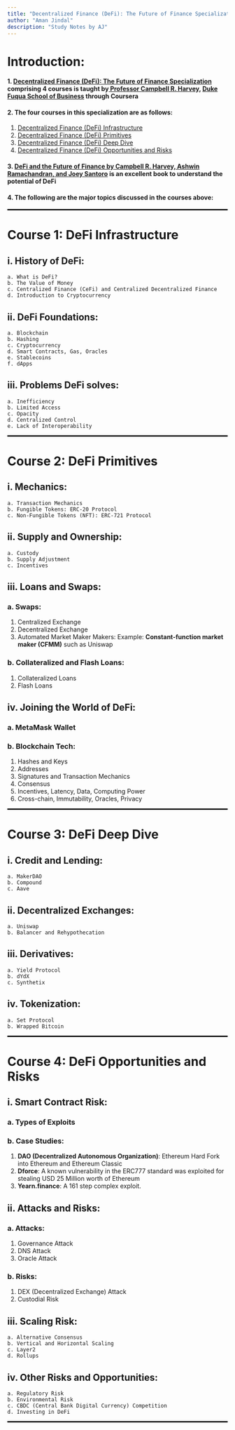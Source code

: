 ```yaml
---
title: "Decentralized Finance (DeFi): The Future of Finance Specialization"
author: "Aman Jindal"
description: "Study Notes by AJ"
---
```


# Introduction:

#### 1. <a href='https://www.coursera.org/specializations/decentralized-finance-duke' target="_blank"> Decentralized Finance (DeFi): The Future of Finance Specialization </a> comprising 4 courses is taught by<a href='https://www.fuqua.duke.edu/faculty/campbell-harvey' target="_blank"> Professor Campbell R. Harvey,</a> <a href='https://www.fuqua.duke.edu/' target="_blank"> Duke Fuqua School of Business</a> through Coursera

#### 2. The four courses in this specialization are as follows:
   1. <a href='https://www.coursera.org/learn/decentralized-finance-infrastructure-duke?specialization=decentralized-finance-duke' target="_blank"> Decentralized Finance (DeFi) Infrastructure </a>
   2. <a href='https://www.coursera.org/learn/decentralized-finance-primitives-duke?specialization=decentralized-finance-duke' target="_blank"> Decentralized Finance (DeFi) Primitives </a>
   3. <a href='https://www.coursera.org/learn/decentralized-finance-deep-dive-duke?specialization=decentralized-finance-duke' target="_blank"> Decentralized Finance (DeFi) Deep Dive </a>
   4. <a href='https://www.coursera.org/learn/decentralized-finance-opportunities-and-risk-duke?specialization=decentralized-finance-duke' target="_blank"> Decentralized Finance (DeFi) Opportunities and Risks </a>

#### 3. <a href='https://www.amazon.in/DeFi-Future-Finance-Campbell-Harvey/dp/1119836018' target="_blank"> DeFi and the Future of Finance by Campbell R. Harvey, Ashwin Ramachandran, and Joey Santoro</a> is an excellent book to understand the potential of DeFi

#### 4. The following are the major topics discussed in the courses above:

<hr style="border:.05px solid black">

# Course 1: DeFi Infrastructure

## i. History of DeFi:
    a. What is DeFi?
    b. The Value of Money
    c. Centralized Finance (CeFi) and Centralized Decentralized Finance
    d. Introduction to Cryptocurrency

## ii. DeFi Foundations:
    a. Blockchain
    b. Hashing
    c. Cryptocurrency
    d. Smart Contracts, Gas, Oracles
    e. Stablecoins
    f. dApps
 
## iii. Problems DeFi solves:
    a. Inefficiency
    b. Limited Access
    c. Opacity
    d. Centralized Control
    e. Lack of Interoperability

<hr style="border:.05px solid black">

# Course 2: DeFi Primitives

## i. Mechanics:
    a. Transaction Mechanics 
    b. Fungible Tokens: ERC-20 Protocol
    c. Non-Fungible Tokens (NFT): ERC-721 Protocol

## ii. Supply and Ownership:
    a. Custody
    b. Supply Adjustment
    c. Incentives
 
## iii. Loans and Swaps:

### a. Swaps:
1. Centralized Exchange
2. Decentralized Exchange
3. Automated Market Maker Makers: Example: **Constant-function market maker (CFMM)** such as Uniswap

### b. Collateralized and Flash Loans:
1. Collateralized Loans
2. Flash Loans

## iv. Joining the World of DeFi:

### a. MetaMask Wallet
### b. Blockchain Tech:
1. Hashes and Keys
2. Addresses
3. Signatures and Transaction Mechanics
4. Consensus
5. Incentives, Latency, Data, Computing Power
6. Cross-chain, Immutability, Oracles, Privacy

<hr style="border:.05px solid black">

# Course 3: DeFi Deep Dive

## i. Credit and Lending:
    a. MakerDAO
    b. Compound
    c. Aave

## ii. Decentralized Exchanges:
    a. Uniswap
    b. Balancer and Rehypothecation
 
## iii. Derivatives:
    a. Yield Protocol
    b. dYdX
    c. Synthetix

## iv. Tokenization:
    a. Set Protocol
    b. Wrapped Bitcoin

<hr style="border:.05px solid black">

# Course 4: DeFi Opportunities and Risks

## i. Smart Contract Risk:

### a. Types of Exploits
### b. Case Studies: 
1. **DAO (Decentralized Autonomous Organization)**: Ethereum Hard Fork into Ethereum and Ethereum Classic
2. **Dforce**: A known vulnerability in the ERC777 standard was exploited for stealing USD 25 Million worth of Ethereum
3. **Yearn.finance**: A 161 step complex exploit.

## ii. Attacks and Risks:

### a. Attacks:
1. Governance Attack
2. DNS Attack
3. Oracle Attack

### b. Risks:
1. DEX (Decentralized Exchange) Attack
2. Custodial Risk
 
## iii. Scaling Risk:
    a. Alternative Consensus
    b. Vertical and Horizontal Scaling
    c. Layer2
    d. Rollups

## iv. Other Risks and Opportunities:
    a. Regulatory Risk
    b. Environmental Risk
    c. CBDC (Central Bank Digital Currency) Competition
    d. Investing in DeFi

<hr style="border:.05px solid black">
